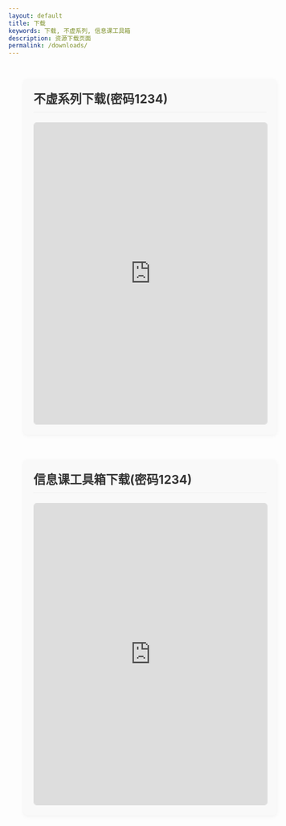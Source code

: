 ```yaml
---
layout: default
title: 下载
keywords: 下载, 不虚系列, 信息课工具箱
description: 资源下载页面
permalink: /downloads/
---
```


<style>
/* 禁止页面水平滚动 */
html, body {
  overflow-x: hidden; /* 隐藏水平滚动条 */
  width: 100%; /* 确保宽度不超出视口 */
}

.download-container {
  width: 100%;
  max-width: 1400px;
  margin: 0 auto;
  padding: 30px;
  display: flex;
  gap: 20px;
  flex-wrap: wrap;
}

.download-section {
  flex: 1;
  min-width: 300px;
  margin-bottom: 30px;
  padding: 20px;
  background-color: #f9f9f9;
  border-radius: 8px;
  box-shadow: 0 2px 8px rgba(0,0,0,0.05);
}

.download-section h3 {
  margin-top: 0;
  margin-bottom: 20px;
  font-size: 1.5rem;
  color: #333;
  padding-bottom: 10px;
  border-bottom: 1px solid #eee;
}

.download-wrapper {
  width: 100%;
  border-radius: 6px;
  overflow: hidden;
  border: 1px solid #ddd;
  transition: all 0.3s ease;
}

.download-wrapper:hover {
  border-color: #999;
  box-shadow: 0 4px 12px rgba(0,0,0,0.1);
}

.download-iframe {
  width: 100%; /* 使用正常宽度比例 */
  min-height: 480px; /* 基础高度 */
  max-height: 600px; /* 最大高度限制 */
  height: 60vh; /* 相对视口高度 */
  border: none;
  overflow: auto; /* 必要时显示滚动条 */
}

/* 响应式调整 */
@media (max-width: 1024px) {
  .download-iframe {
    height: 55vh;
  }
}

@media (max-width: 768px) {
  .download-container {
    padding: 15px;
    flex-direction: column;
  }
  
  .download-iframe {
    height: 70vh;
    min-height: 500px;
  }
}

@media (max-width: 480px) {
  .download-iframe {
    height: 65vh;
    min-height: 450px;
  }
}
</style>

<div class="download-container">
  <div class="download-section">
    <h3>不虚系列下载(密码1234)</h3>
    <div class="download-wrapper">
      <iframe src="https://wwpb.lanzouw.com/b00ya22x0d" 
              class="download-iframe"
              title="不虚系列下载" 
              frameborder="0">
      </iframe>
    </div>
  </div>

  <div class="download-section">
    <h3>信息课工具箱下载(密码1234)</h3>
    <div class="download-wrapper">
      <iframe src="https://wwpb.lanzouw.com/b00ya6vgod" 
              class="download-iframe"
              title="信息课工具箱下载" 
              frameborder="0">
      </iframe>
    </div>
  </div>
</div>
